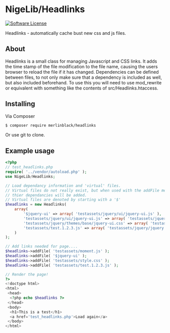 # NigeLib/Headlinks

[![Software License](https://img.shields.io/badge/license-MIT-brightgreen.svg?style=flat-square)](LICENSE.md)

Headlinks - automatically cache bust new css and js files.

## About

Headlinks is a small class for managing Javascript and CSS links. It adds the
time stamp of the file modification to the file name, causing the users browser
to reload the file if it has changed. Dependencies can be defined between files,
to not only make sure that a dependency is included as well, but also included
beforehand. To use this you will need to use mod_rewrite or equivalent with
something like the contents of src/Headlinks.htaccess.

## Installing

Via Composer

``` bash
$ composer require merlinblack/headlinks
```

Or use git to clone.

## Example usage

``` php
<?php
// test_headlinks.php
require( '../vendor/autoload.php' );
use NigeLib/Headlinks;

// Load dependancy information and 'virtual' files.
// Virtual files do not really exist, but when used with the addFile method,
// thier dependancies will be added.
// Virtual files are denoted by starting with a '$'
$headlinks = new Headlinks(
    array(
        '$jquery-ui' => array( 'testassets/jquery/ui/jquery-ui.js' ),
        'testassets/jquery/ui/jquery-ui.js' => array( 'testassets/jquery/jquery.js', 'testassets/jquery/themes/base/jquery-ui.css' ),
        'testassets/jquery/themes/base/jquery-ui.css' => array( 'testassets/jquery/ui/jquery-ui.js' ),
        'testassets/test.1.2.3.js' => array( 'testassets/jquery/jquery.js', 'testassets/jquery/ui/jquery-ui.js' ),
    )
);

// Add links needed for page....
$headlinks->addFile( 'testassets/moment.js' );
$headlinks->addFile( '$jquery-ui' );
$headlinks->addFile( 'testassets/style.css' );
$headlinks->addFile( 'testassets/test.1.2.3.js' );

// Render the page!
?>
<!doctype html>
<html>
 <head>
  <?php echo $headlinks ?>
 </head>
 <body>
  <h1>This is a test</h1>
  <a href='test_headlinks.php'>Load again</a>
 </body>
</html>
```
